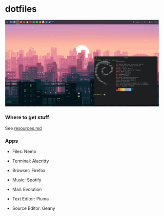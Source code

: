 # dotfiles

![](assets/desktop.png)

### Where to get stuff

See [resources.md](resources.md)

### Apps

- Files: Nemo

- Terminal: Alacritty

- Browser: Firefox

- Music: Spotify

- Mail: Evolution

- Text Editor: Pluma

- Source Editor: Geany
